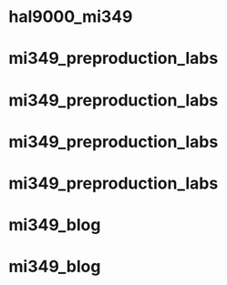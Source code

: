 # hal9000_mi349
# mi349_preproduction_labs
# mi349_preproduction_labs
# mi349_preproduction_labs
# mi349_preproduction_labs
# mi349_blog
# mi349_blog
